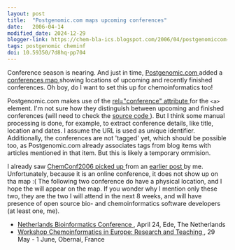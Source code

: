 ```yaml
---
layout: post
title:  "Postgenomic.com maps upcoming conferences"
date:   2006-04-14
modified_date: 2024-12-29
blogger-link: https://chem-bla-ics.blogspot.com/2006/04/postgenomiccom-maps-upcoming.html
tags: postgenomic cheminf
doi: 10.59350/7d8hq-pp704
---
```


Conference season is nearing. And just in time, [Postgenomic.com <i class="fa-solid fa-box-archive fa-xs"></i>](http://web.archive.org/web/20240601063018mp_/http://postgenomic.com/) added
a [conferences map <i class="fa-solid fa-box-archive fa-xs"></i>](https://web.archive.org/web/20060513202812/http://postgenomic.com/meetings.php) showing locations of upcoming and
recently finished conferences. Oh boy, do I want to set this up for chemoinformatics too!

Postgenomic.com makes use of the [rel="conference" attribute <i class="fa-solid fa-box-archive fa-xs"></i>](https://web.archive.org/web/20060813150816/http://postgenomic.com/about_reviews.php) for the
`<a>` element. I'm not sure how they distinguish between upcoming and finished conferences (will need to check the
[source code <i class="fa-solid fa-box-archive fa-xs"></i>](http://web.archive.org/web/20060519215119/http://www.postgenomic.org/)). But I think some manual
processing is done, for example, to extract conference details, like title, location and dates. I assume the URL is used as unique identifier. Additionally,
the conferences are not 'tagged' yet, which should be possible too, as Postgenomic.com already associates tags from blog items with articles mentioned in
that item. But this is likely a temporary ommision.

I already saw [ChemConf2006 <i class="fa-solid fa-box-archive fa-xs"></i>](https://web.archive.org/web/20060621192118/http://www.ched-ccce.org/confchem/)
[picked up <i class="fa-solid fa-box-archive fa-xs"></i>](https://web.archive.org/web/20060513202812/http://postgenomic.com/meetings.php#conference_id_6) from an
[earlier post <i class="fa-solid fa-recycle fa-xs"></i>](https://chem-bla-ics.linkedchemistry.info/2006/04/02/free-online-chemconf-2006-conference.html) by me. Unfortunately, because it is an online conference, it does not show up on tha map :( The following two conference do have a physical location, and I hope the will appear on the map. If you wonder why I mention only these two, they are the two I will attend in the next 8 weeks, and will have presence of open source bio- and chemoinformatics software developers (at least one, me).

* [Netherlands Bioinformatics Conference <i class="fa-solid fa-link-slash fa-xs"></i>](https://gw1-prod.nbic.nl/http://cms1-prod-inside.nbic.nl/home/events/20060424_NBICevent), April 24, Ede, The Netherlands
* [Workshop Chemoinformatics in Europe: Research and Teaching <i class="fa-solid fa-box-archive fa-xs"></i>](http://web.archive.org/web/20060612215907/http://infochim.u-strasbg.fr/recherche/europeen_chemistry/index.php), 29 May - 1 June, Obernai, France
